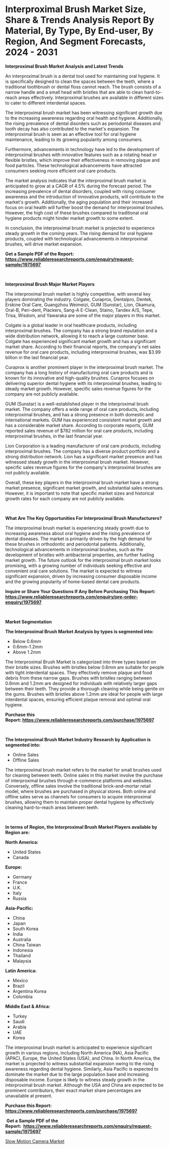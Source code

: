<p><h1>Interproximal Brush Market Size, Share & Trends Analysis Report By Material, By Type, By End-user, By Region, And Segment Forecasts, 2024 - 2031</h1></p><p><strong>Interproximal Brush Market Analysis and Latest Trends</strong></p>
<p><p>An interproximal brush is a dental tool used for maintaining oral hygiene. It is specifically designed to clean the spaces between the teeth, where a traditional toothbrush or dental floss cannot reach. The brush consists of a narrow handle and a small head with bristles that are able to clean hard-to-reach areas effectively. Interproximal brushes are available in different sizes to cater to different interdental spaces.</p><p>The interproximal brush market has been witnessing significant growth due to the increasing awareness regarding oral health and hygiene. Additionally, the rising prevalence of dental disorders such as periodontal diseases and tooth decay has also contributed to the market's expansion. The interproximal brush is seen as an effective tool for oral hygiene maintenance, leading to its growing popularity among consumers.</p><p>Furthermore, advancements in technology have led to the development of interproximal brushes with innovative features such as a rotating head or flexible bristles, which improve their effectiveness in removing plaque and food particles. These technological advancements have attracted consumers seeking more efficient oral care products.</p><p>The market analysis indicates that the interproximal brush market is anticipated to grow at a CAGR of 4.5% during the forecast period. The increasing prevalence of dental disorders, coupled with rising consumer awareness and the introduction of innovative products, will contribute to the market's growth. Additionally, the aging population and their increased focus on oral health will further boost the demand for interproximal brushes. However, the high cost of these brushes compared to traditional oral hygiene products might hinder market growth to some extent.</p><p>In conclusion, the interproximal brush market is projected to experience steady growth in the coming years. The rising demand for oral hygiene products, coupled with technological advancements in interproximal brushes, will drive market expansion.</p></p>
<p><strong>Get a Sample PDF of the Report:&nbsp; <a href="https://www.reliableresearchreports.com/enquiry/request-sample/1975697">https://www.reliableresearchreports.com/enquiry/request-sample/1975697</a></strong></p>
<p>&nbsp;</p>
<p><strong>Interproximal Brush Major Market Players</strong></p>
<p><p>The interproximal brush market is highly competitive, with several key players dominating the industry. Colgate, Curaprox, Dentalpro, Dentek, Erskine Oral Care, Guangzhou Weimeizi, GUM (Sunstar), Lion, Okamura, Oral-B, Peri-dent, Plackers, Sang-A E-Clean, Staino, Tandex A/S, Tepe, Trisa, Wisdom, and Yawaraka are some of the major players in this market.</p><p>Colgate is a global leader in oral healthcare products, including interproximal brushes. The company has a strong brand reputation and a wide distribution network, allowing it to reach a large customer base. Colgate has experienced significant market growth and has a significant market share. According to their financial reports, the company's net sales revenue for oral care products, including interproximal brushes, was $3.99 billion in the last financial year.</p><p>Curaprox is another prominent player in the interproximal brush market. The company has a long history of manufacturing oral care products and is known for its innovative and high-quality brushes. Curaprox focuses on delivering superior dental hygiene with its interproximal brushes, leading to steady market growth. However, specific sales revenue figures for the company are not publicly available.</p><p>GUM (Sunstar) is a well-established player in the interproximal brush market. The company offers a wide range of oral care products, including interproximal brushes, and has a strong presence in both domestic and international markets. GUM has experienced consistent market growth and has a considerable market share. According to corporate reports, GUM reported sales revenue of $782 million for oral care products, including interproximal brushes, in the last financial year.</p><p>Lion Corporation is a leading manufacturer of oral care products, including interproximal brushes. The company has a diverse product portfolio and a strong distribution network. Lion has a significant market presence and has witnessed steady growth in the interproximal brush market. However, specific sales revenue figures for the company's interproximal brushes are not publicly available.</p><p>Overall, these key players in the interproximal brush market have a strong market presence, significant market growth, and substantial sales revenues. However, it is important to note that specific market sizes and historical growth rates for each company are not publicly available.</p></p>
<p>&nbsp;</p>
<p><strong>What Are The Key Opportunities For Interproximal Brush Manufacturers?</strong></p>
<p><p>The interproximal brush market is experiencing steady growth due to increasing awareness about oral hygiene and the rising prevalence of dental diseases. The market is primarily driven by the high demand for these brushes in orthodontic and periodontal patients. Additionally, technological advancements in interproximal brushes, such as the development of bristles with antibacterial properties, are further fueling market growth. The future outlook for the interproximal brush market looks promising, with a growing number of individuals seeking effective and convenient oral care solutions. The market is expected to witness significant expansion, driven by increasing consumer disposable income and the growing popularity of home-based dental care products.</p></p>
<p><strong>Inquire or Share Your Questions If Any Before Purchasing This Report: <a href="https://www.reliableresearchreports.com/enquiry/pre-order-enquiry/1975697">https://www.reliableresearchreports.com/enquiry/pre-order-enquiry/1975697</a></strong></p>
<p>&nbsp;</p>
<p><strong>Market Segmentation</strong></p>
<p><strong>The Interproximal Brush Market Analysis by types is segmented into:</strong></p>
<p><ul><li>Below 0.6mm</li><li>0.6mm-1.2mm</li><li>Above 1.2mm</li></ul></p>
<p><p>The Interproximal Brush Market is categorized into three types based on their bristle sizes. Brushes with bristles below 0.6mm are suitable for people with tight interdental spaces. They effectively remove plaque and food debris from these narrow gaps. Brushes with bristles ranging between 0.6mm and 1.2mm are designed for individuals with relatively larger gaps between their teeth. They provide a thorough cleaning while being gentle on the gums. Brushes with bristles above 1.2mm are ideal for people with large interdental spaces, ensuring efficient plaque removal and optimal oral hygiene.</p></p>
<p><strong>Purchase this Report:&nbsp;<a href="https://www.reliableresearchreports.com/purchase/1975697">https://www.reliableresearchreports.com/purchase/1975697</a></strong></p>
<p>&nbsp;</p>
<p><strong>The Interproximal Brush Market Industry Research by Application is segmented into:</strong></p>
<p><ul><li>Online Sales</li><li>Offline Sales</li></ul></p>
<p><p>The interproximal brush market refers to the market for small brushes used for cleaning between teeth. Online sales in this market involve the purchase of interproximal brushes through e-commerce platforms and websites. Conversely, offline sales involve the traditional brick-and-mortar retail model, where brushes are purchased in physical stores. Both online and offline sales serve as channels for consumers to acquire interproximal brushes, allowing them to maintain proper dental hygiene by effectively cleaning hard-to-reach areas between teeth.</p></p>
<p>&nbsp;</p>
<p><strong>In terms of Region, the Interproximal Brush Market Players available by Region are:</strong></p>
<p>
    <p> <strong> North America: </strong>
        <ul>
            <li>United States</li>
            <li>Canada</li>
        </ul>
        </p> 
    <p> <strong> Europe: </strong>
        <ul>
            <li>Germany</li>
            <li>France</li>
            <li>U.K.</li>
            <li>Italy</li>
            <li>Russia</li>
        </ul>
        </p> 
    <p> <strong> Asia-Pacific: </strong>
        <ul>
            <li>China</li>
            <li>Japan</li>
            <li>South Korea</li>
            <li>India</li>
            <li>Australia</li>
            <li>China Taiwan</li>
            <li>Indonesia</li>
            <li>Thailand</li>
            <li>Malaysia</li>
        </ul>
        </p> 
    <p> <strong> Latin America: </strong>
        <ul>
            <li>Mexico</li>
            <li>Brazil</li>
            <li>Argentina Korea</li>
            <li>Colombia</li>
        </ul>
        </p> 
    <p> <strong> Middle East & Africa: </strong>
        <ul>
            <li>Turkey</li>
            <li>Saudi</li>
            <li>Arabia</li>
            <li>UAE</li>
            <li>Korea</li>
        </ul>
    </p>
    </p>
<p><p>The interproximal brush market is anticipated to experience significant growth in various regions, including North America (NA), Asia Pacific (APAC), Europe, the United States (USA), and China. In North America, the market is projected to witness substantial expansion owing to the rising awareness regarding dental hygiene. Similarly, Asia Pacific is expected to dominate the market due to the large population base and increasing disposable income. Europe is likely to witness steady growth in the interproximal brush market. Although the USA and China are expected to be prominent contributors, their exact market share percentages are unavailable at present.</p></p>
<p><strong>Purchase this Report: <a href="https://www.reliableresearchreports.com/purchase/1975697">https://www.reliableresearchreports.com/purchase/1975697</a></strong></p>
<p>&nbsp;<strong>Get a Sample PDF of the Report:&nbsp;&nbsp;<a href="https://www.reliableresearchreports.com/enquiry/request-sample/1975697">https://www.reliableresearchreports.com/enquiry/request-sample/1975697</a></strong></p>
<p><strong></strong></p>
<p><p><a href="https://github.com/AKSHATREPORTPRIME/Market-Research-Report-List-2/blob/main/slow-motion-camera-market.md">Slow Motion Camera Market</a></p></p>